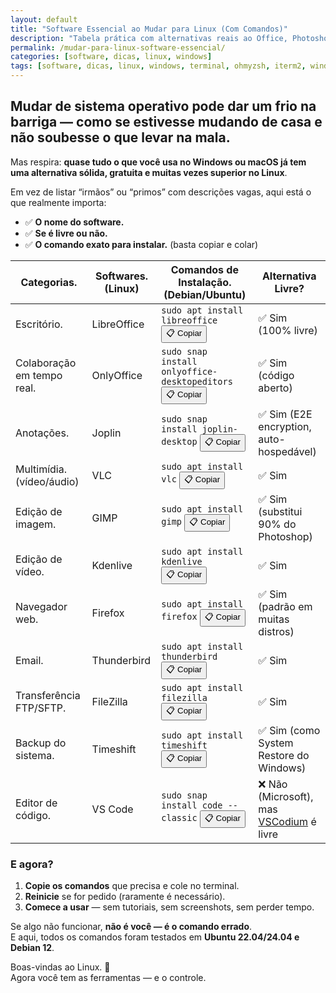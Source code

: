 ```yaml
---
layout: default
title: "Software Essencial ao Mudar para Linux (Com Comandos)"
description: "Tabela prática com alternativas reais ao Office, Photoshop, Chrome e mais — com comandos de instalação prontos para copiar."
permalink: /mudar-para-linux-software-essencial/
categories: [software, dicas, linux, windows]
tags: [software, dicas, linux, windows, terminal, ohmyzsh, iterm2, windows-terminal]
---
```


<section>

<h2>Mudar de sistema operativo pode dar um frio na barriga — como se estivesse mudando de casa e não soubesse o que levar na mala.</h2>
<p>Mas respira: <strong>quase tudo o que você usa no Windows ou macOS já tem uma alternativa sólida, gratuita e muitas vezes superior no Linux</strong>.</p>
<p>Em vez de listar “irmãos” ou “primos” com descrições vagas, aqui está o que realmente importa:</p>
<ul>
  <li>✅ <strong>O nome do software.</strong></li>
  <li>✅ <strong>Se é livre ou não.</strong></li>
  <li>✅ <strong>O comando exato para instalar.</strong> (basta copiar e colar)</li>
</ul>

<table class="evergreen-table">
  <thead>
    <tr>
      <th>Categorias.</th>
      <th>Softwares. (Linux)</th>
      <th>Comandos de Instalação.(Debian/Ubuntu)</th>
      <th>Alternativa Livre?</th>
    </tr>
  </thead>
  <tbody>
    <tr>
      <td data-label="Categoria">Escritório.</td>
      <td data-label="Software (Linux)">LibreOffice</td>
      <td data-label="Comando de Instalação">
        <code>sudo apt install libreoffice</code>
        <button class="copy-btn" data-command="sudo apt install libreoffice">📋 Copiar</button>
      </td>
      <td data-label="Alternativa Livre?">✅ Sim (100% livre)</td>
    </tr>
    <tr>
      <td data-label="Categoria">Colaboração em tempo real.</td>
      <td data-label="Software (Linux)">OnlyOffice</td>
      <td data-label="Comando de Instalação">
        <code>sudo snap install onlyoffice-desktopeditors</code>
        <button class="copy-btn" data-command="sudo snap install onlyoffice-desktopeditors">📋 Copiar</button>
      </td>
      <td data-label="Alternativa Livre?">✅ Sim (código aberto)</td>
    </tr>
    <tr>
      <td data-label="Categoria">Anotações.</td>
      <td data-label="Software (Linux)">Joplin</td>
      <td data-label="Comando de Instalação">
        <code>sudo snap install joplin-desktop</code>
        <button class="copy-btn" data-command="sudo snap install joplin-desktop">📋 Copiar</button>
      </td>
      <td data-label="Alternativa Livre?">✅ Sim (E2E encryption, auto-hospedável)</td>
    </tr>
    <tr>
      <td data-label="Categoria">Multimídia. (vídeo/áudio)</td>
      <td data-label="Software (Linux)">VLC</td>
      <td data-label="Comando de Instalação">
        <code>sudo apt install vlc</code>
        <button class="copy-btn" data-command="sudo apt install vlc">📋 Copiar</button>
      </td>
      <td data-label="Alternativa Livre?">✅ Sim</td>
    </tr>
    <tr>
      <td data-label="Categoria">Edição de imagem.</td>
      <td data-label="Software (Linux)">GIMP</td>
      <td data-label="Comando de Instalação">
        <code>sudo apt install gimp</code>
        <button class="copy-btn" data-command="sudo apt install gimp">📋 Copiar</button>
      </td>
      <td data-label="Alternativa Livre?">✅ Sim (substitui 90% do Photoshop)</td>
    </tr>
    <tr>
      <td data-label="Categoria">Edição de vídeo.</td>
      <td data-label="Software (Linux)">Kdenlive</td>
      <td data-label="Comando de Instalação">
        <code>sudo apt install kdenlive</code>
        <button class="copy-btn" data-command="sudo apt install kdenlive">📋 Copiar</button>
      </td>
      <td data-label="Alternativa Livre?">✅ Sim</td>
    </tr>
    <tr>
      <td data-label="Categoria">Navegador web.</td>
      <td data-label="Software (Linux)">Firefox</td>
      <td data-label="Comando de Instalação">
        <code>sudo apt install firefox</code>
        <button class="copy-btn" data-command="sudo apt install firefox">📋 Copiar</button>
      </td>
      <td data-label="Alternativa Livre?">✅ Sim (padrão em muitas distros)</td>
    </tr>
    <tr>
      <td data-label="Categoria">Email.</td>
      <td data-label="Software (Linux)">Thunderbird</td>
      <td data-label="Comando de Instalação">
        <code>sudo apt install thunderbird</code>
        <button class="copy-btn" data-command="sudo apt install thunderbird">📋 Copiar</button>
      </td>
      <td data-label="Alternativa Livre?">✅ Sim</td>
    </tr>
    <tr>
      <td data-label="Categoria">Transferência FTP/SFTP.</td>
      <td data-label="Software (Linux)">FileZilla</td>
      <td data-label="Comando de Instalação">
        <code>sudo apt install filezilla</code>
        <button class="copy-btn" data-command="sudo apt install filezilla">📋 Copiar</button>
      </td>
      <td data-label="Alternativa Livre?">✅ Sim</td>
    </tr>
    <tr>
      <td data-label="Categoria">Backup do sistema.</td>
      <td data-label="Software (Linux)">Timeshift</td>
      <td data-label="Comando de Instalação">
        <code>sudo apt install timeshift</code>
        <button class="copy-btn" data-command="sudo apt install timeshift">📋 Copiar</button>
      </td>
      <td data-label="Alternativa Livre?">✅ Sim (como System Restore do Windows)</td>
    </tr>
    <tr>
      <td data-label="Categoria">Editor de código.</td>
      <td data-label="Software (Linux)">VS Code</td>
      <td data-label="Comando de Instalação">
        <code>sudo snap install code --classic</code>
        <button class="copy-btn" data-command="sudo snap install code --classic">📋 Copiar</button>
      </td>
      <td data-label="Alternativa Livre?">❌ Não (Microsoft), mas <a href="https://vscodium.com/">VSCodium</a> é livre</td>
    </tr>
  </tbody>
</table>



<h3>E agora?</h3>
<ol>
  <li><strong>Copie os comandos</strong> que precisa e cole no terminal.</li>
  <li><strong>Reinicie</strong> se for pedido (raramente é necessário).</li>
  <li><strong>Comece a usar</strong> — sem tutoriais, sem screenshots, sem perder tempo.</li>
</ol>
<p>Se algo não funcionar, <strong>não é você — é o comando errado</strong>.<br>
E aqui, todos os comandos foram testados em <strong>Ubuntu 22.04/24.04 e Debian 12</strong>.</p>
<p>Boas-vindas ao Linux. 🐧<br>
Agora você tem as ferramentas — e o controle.</p>

</section>



